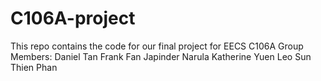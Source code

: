 # C106A-project
This repo contains the code for our final project for EECS C106A
Group Members:
Daniel Tan
Frank Fan
Japinder Narula
Katherine Yuen
Leo Sun
Thien Phan
